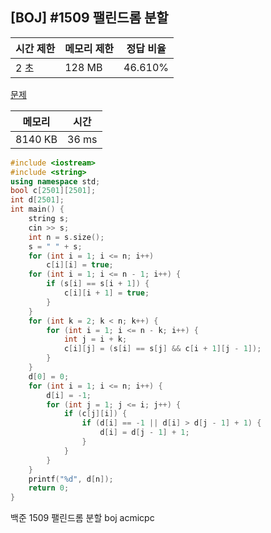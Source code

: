 ## [BOJ] #1509 팰린드롬 분할

| 시간 제한 | 메모리 제한 | 정답 비율 |
| --------- | ----------- | --------- |
| 2 초      | 128 MB      | 46.610%   |

[문제](https://www.acmicpc.net/problem/1509)



| 메모리  | 시간  |
| ------- | ----- |
| 8140 KB | 36 ms |

```c++
#include <iostream>
#include <string>
using namespace std;
bool c[2501][2501];
int d[2501];
int main() {
	string s;
	cin >> s;
	int n = s.size();
	s = " " + s;
	for (int i = 1; i <= n; i++)
		c[i][i] = true;
	for (int i = 1; i <= n - 1; i++) {
		if (s[i] == s[i + 1]) {
			c[i][i + 1] = true;
		}
	}
	for (int k = 2; k < n; k++) {
		for (int i = 1; i <= n - k; i++) {
			int j = i + k;
			c[i][j] = (s[i] == s[j] && c[i + 1][j - 1]);
		}
	}
	d[0] = 0;
	for (int i = 1; i <= n; i++) {
		d[i] = -1;
		for (int j = 1; j <= i; j++) {
			if (c[j][i]) {
				if (d[i] == -1 || d[i] > d[j - 1] + 1) {
					d[i] = d[j - 1] + 1;
				}
			}
		}
	}
	printf("%d", d[n]);
	return 0;
}
```





백준 1509 팰린드롬 분할 boj acmicpc

